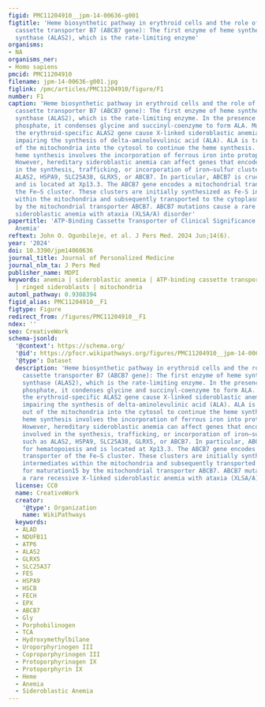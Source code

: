 ```yaml
---
figid: PMC11204910__jpm-14-00636-g001
figtitle: 'Heme biosynthetic pathway in erythroid cells and the role of ATP-binding
  cassette transporter B7 (ABCB7 gene): The first enzyme of heme synthesis is 5-aminolevulinate
  synthase (ALAS2), which is the rate-limiting enzyme'
organisms:
- NA
organisms_ner:
- Homo sapiens
pmcid: PMC11204910
filename: jpm-14-00636-g001.jpg
figlink: /pmc/articles/PMC11204910/figure/F1
number: F1
caption: 'Heme biosynthetic pathway in erythroid cells and the role of ATP-binding
  cassette transporter B7 (ABCB7 gene): The first enzyme of heme synthesis is 5-aminolevulinate
  synthase (ALAS2), which is the rate-limiting enzyme. In the presence of pyridoxal
  phosphate, it condenses glycine and succinyl-coenzyme to form ALA. Mutations in
  the erythroid-specific ALAS2 gene cause X-linked sideroblastic anemia (XLSA) by
  impairing the synthesis of delta-aminolevulinic acid (ALA). ALA is transported out
  of the mitochondria into the cytosol to continue the heme synthesis. Ultimately,
  heme synthesis involves the incorporation of ferrous iron into protoporphyrinogen.
  However, hereditary sideroblastic anemia can affect genes that encode proteins involved
  in the synthesis, trafficking, or incorporation of iron–sulfur clusters, such as
  ALAS2, HSPA9, SLC25A38, GLRX5, or ABCB7. In particular, ABCB7 is crucial for hematopoiesis
  and is located at Xp13.3. The ABCB7 gene encodes a mitochondrial transporter of
  the Fe–S cluster. These clusters are initially synthesized as Fe-S intermediates
  within the mitochondria and subsequently transported to the cytoplasm for maturation15
  by the mitochondrial transporter ABCB7. ABCB7 mutations cause a rare recessive X-linked
  sideroblastic anemia with ataxia (XLSA/A) disorder'
papertitle: 'ATP-Binding Cassette Transporter of Clinical Significance: Sideroblastic
  Anemia'
reftext: John O. Ogunbileje, et al. J Pers Med. 2024 Jun;14(6).
year: '2024'
doi: 10.3390/jpm14060636
journal_title: Journal of Personalized Medicine
journal_nlm_ta: J Pers Med
publisher_name: MDPI
keywords: anemia | sideroblastic anemia | ATP-binding cassette transporter | mutation
  | ringed sideroblasts | mitochondria
automl_pathway: 0.9308394
figid_alias: PMC11204910__F1
figtype: Figure
redirect_from: /figures/PMC11204910__F1
ndex: ''
seo: CreativeWork
schema-jsonld:
  '@context': https://schema.org/
  '@id': https://pfocr.wikipathways.org/figures/PMC11204910__jpm-14-00636-g001.html
  '@type': Dataset
  description: 'Heme biosynthetic pathway in erythroid cells and the role of ATP-binding
    cassette transporter B7 (ABCB7 gene): The first enzyme of heme synthesis is 5-aminolevulinate
    synthase (ALAS2), which is the rate-limiting enzyme. In the presence of pyridoxal
    phosphate, it condenses glycine and succinyl-coenzyme to form ALA. Mutations in
    the erythroid-specific ALAS2 gene cause X-linked sideroblastic anemia (XLSA) by
    impairing the synthesis of delta-aminolevulinic acid (ALA). ALA is transported
    out of the mitochondria into the cytosol to continue the heme synthesis. Ultimately,
    heme synthesis involves the incorporation of ferrous iron into protoporphyrinogen.
    However, hereditary sideroblastic anemia can affect genes that encode proteins
    involved in the synthesis, trafficking, or incorporation of iron–sulfur clusters,
    such as ALAS2, HSPA9, SLC25A38, GLRX5, or ABCB7. In particular, ABCB7 is crucial
    for hematopoiesis and is located at Xp13.3. The ABCB7 gene encodes a mitochondrial
    transporter of the Fe–S cluster. These clusters are initially synthesized as Fe-S
    intermediates within the mitochondria and subsequently transported to the cytoplasm
    for maturation15 by the mitochondrial transporter ABCB7. ABCB7 mutations cause
    a rare recessive X-linked sideroblastic anemia with ataxia (XLSA/A) disorder'
  license: CC0
  name: CreativeWork
  creator:
    '@type': Organization
    name: WikiPathways
  keywords:
  - ALAD
  - NDUFB11
  - ATP6
  - ALAS2
  - GLRX5
  - SLC25A37
  - FES
  - HSPA9
  - HSCB
  - FECH
  - EPX
  - ABCB7
  - Gly
  - Porphobilinogen
  - TCA
  - Hydroxymethylbilane
  - Uroporphyrinogen III
  - Coproporphyrinogen III
  - Protoporphyrinogen IX
  - Protoporphyrin IX
  - Heme
  - Anemia
  - Sideroblastic Anemia
---
```

